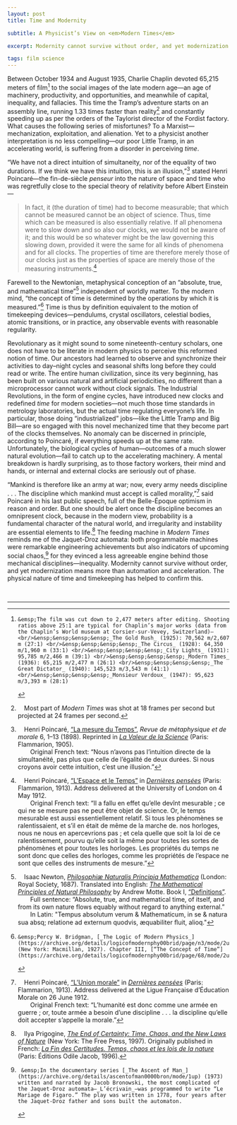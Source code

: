 ```yaml
---
layout: post
title: Time and Modernity

subtitle: A Physicist’s View on <em>Modern Times</em>

excerpt: Modernity cannot survive without order, and yet modernization means more than automation and acceleration. The physical nature of time and timekeeping has helped to confirm this. <br />

tags: film science
---
```


Between October 1934 and August 1935, Charlie Chaplin devoted 65,215 meters of film[^film] to the social images of the late modern age—an age of machinery, productivity, and opportunities, and meanwhile of capital, inequality, and fallacies. This time the Tramp’s adventure starts on an assembly line, running 1.33 times faster than reality[^frames] and constantly speeding up as per the orders of the Taylorist director of the Fordist factory. What causes the following series of misfortunes? To a Marxist—mechanization, exploitation, and alienation. Yet to a physicist another interpretation is no less compelling—our poor Little Tramp, in an accelerating world, is suffering from a disorder in perceiving _time_.

“We have not a direct intuition of simultaneity, nor of the equality of two durations. If we think we have this intuition, this is an illusion,”[^poincare1] stated Henri Poincaré—the fin-de-siècle _penseur_ into the nature of space and time who was regretfully close to the special theory of relativity before Albert Einstein—

> In fact, it (the duration of time) had to become measurable; that which cannot be measured cannot be an object of science. Thus, time which can be measured is also essentially relative. If all phenomena were to slow down and so also our clocks, we would not be aware of it; and this would be so whatever might be the law governing this slowing down, provided it were the same for all kinds of phenomena and for all clocks. The properties of time are therefore merely those of our clocks just as the properties of space are merely those of the measuring instruments.[^poincare2]

Farewell to the Newtonian, metaphysical conception of an “absolute, true, and mathematical time”[^newton] independent of worldly matter. To the modern mind, “the concept of time is determined by the operations by which it is measured.”[^bridgman] Time is thus by definition equivalent to the motion of timekeeping devices—pendulums, crystal oscillators, celestial bodies, atomic transitions, or in practice, any observable events with reasonable regularity. 

Revolutionary as it might sound to some nineteenth-century scholars, one does not have to be literate in modern physics to perceive this reformed notion of time. Our ancestors had learned to observe and synchronize their activities to day–night cycles and seasonal shifts long before they could read or write. The entire human civilization, since its very beginning, has been built on various natural and artificial periodicities, no different than a microprocessor cannot work without clock signals. The Industrial Revolutions, in the form of engine cycles, have introduced new clocks and redefined _time_ for modern societies—not much those time standards in metrology laboratories, but the actual time regulating everyone’s life. In particular, those doing “industrialized” jobs—like the Little Tramp and Big Bill—are so engaged with this novel mechanized time that they become part of the clocks themselves. No anomaly can be discerned in principle, according to Poincaré, if everything speeds up at the same rate. Unfortunately, the biological cycles of human—outcomes of a much slower natural evolution—fail to catch up to the accelerating machinery. A mental breakdown is hardly surprising, as to those factory workers, their mind and hands, or internal and external clocks are seriously out of phase.

“Mankind is therefore like an army at war; now, every army needs discipline . . . The discipline which mankind must accept is called morality,”[^poincare3] said Poincaré in his last public speech, full of the Belle-Époque optimism in reason and order. But one should be alert once the discipline becomes an omnipresent clock, because in the modern view, probability is a fundamental character of the natural world, and irregularity and instability are essential elements to life.[^prigogine] The feeding machine in _Modern Times_ reminds me of the Jaquet-Droz automata: both programmable machines were remarkable engineering achievements but also indicators of upcoming social chaos,[^jaquet-droz] for they evinced a less agreeable engine behind those mechanical disciplines—inequality. Modernity cannot survive without order, and yet modernization means more than automation and acceleration. The physical nature of time and timekeeping has helped to confirm this.  

<br/>

[^film]: 	&emsp;The film was cut down to 2,477 meters after editing. Shooting ratios above 25:1 are typical for Chaplin’s major works (data from the Chaplin’s World museum at Corsier-sur-Vevey, Switzerland)— <br/>&ensp;&ensp;&ensp;&ensp;_The Gold Rush_ (1925): 70,562 m/2,607 m (27:1) <br/>&ensp;&ensp;&ensp;&ensp;_The Circus_ (1928): 64,350 m/1,960 m (33:1) <br/>&ensp;&ensp;&ensp;&ensp;_City Lights_ (1931): 95,785 m/2,466 m (39:1) <br/>&ensp;&ensp;&ensp;&ensp;_Modern Times_ (1936): 65,215 m/2,477 m (26:1) <br/>&ensp;&ensp;&ensp;&ensp;_The Great Dictator_ (1940): 145,523 m/3,543 m (41:1) <br/>&ensp;&ensp;&ensp;&ensp;_Monsieur Verdoux_ (1947): 95,623 m/3,393 m (28:1)


[^frames]: 	&emsp;Most part of _Modern Times_ was shot at 18 frames per second but projected at 24 frames per second.

[^poincare1]: 	&emsp;Henri Poincaré, [“La mesure du Temps”](https://fr.wikisource.org/wiki/La_Valeur_de_la_Science/Chapitre_II._La_mesure_du_temps), _Revue de métaphysique et de morale_ 6, 1–13 (1898). Reprinted in [_La Valeur de la Science_](https://fr.wikisource.org/wiki/La_Valeur_de_la_Science) (Paris: Flammarion, 1905). <br/>&ensp;&ensp;&ensp;&ensp;Original French text: “Nous n’avons pas l’intuition directe de la simultanéité, pas plus que celle de l’égalité de deux durées. Si nous croyons avoir cette intuition, c’est une illusion.”

[^poincare2]: 	&emsp;Henri Poincaré, [“L’Espace et le Temps”](https://fr.wikisource.org/wiki/Derni%C3%A8res_pens%C3%A9es/Chapitre_2) in [_Dernières pensées_](https://fr.wikisource.org/wiki/Derni%C3%A8res_pens%C3%A9es) (Paris: Flammarion, 1913). Address delivered at the University of London on 4 May 1912. <br/>&ensp;&ensp;&ensp;&ensp;Original French text: “Il a fallu en effet qu’elle devînt mesurable ; ce qui ne se mesure pas ne peut être objet de science. Or, le temps mesurable est aussi essentiellement relatif. Si tous les phénomènes se ralentissaient, et s’il en était de même de la marche de. nos horloges, nous ne nous en apercevrions pas ; et cela quelle que soit la loi de ce ralentissement, pourvu qu’elle soit la même pour toutes les sortes de phénomènes et pour toutes les horloges. Les propriétés du temps ne sont donc que celles des horloges, comme les propriétés de l’espace ne sont que celles des instruments de mesure.”

[^poincare3]: 	&emsp;Henri Poincaré, [“L’Union morale”](https://fr.wikisource.org/wiki/Derni%C3%A8res_pens%C3%A9es/Chapitre_9) in [_Dernières pensées_](https://fr.wikisource.org/wiki/Derni%C3%A8res_pens%C3%A9es) (Paris: Flammarion, 1913). Address delivered at the Ligue Française d’Éducation Morale on 26 June 1912.  <br/>&ensp;&ensp;&ensp;&ensp;Original French text: “L’humanité est donc comme une armée en guerre ; or, toute armée a besoin d’une discipline . . . la discipline qu’elle doit accepter s’appelle la morale.”

[^newton]: 	&emsp;Isaac Newton, [_Philosophiæ Naturalis Principia Mathematica_](https://la.wikisource.org/wiki/Philosophiae_Naturalis_Principia_Mathematica) (London: Royal Society, 1687). Translated into English: [_The Mathematical Principles of Natural Philosophy_](https://en.wikisource.org/wiki/The_Mathematical_Principles_of_Natural_Philosophy_(1846)) by Andrew Motte. Book I, [“Definitions”](https://en.wikisource.org/wiki/The_Mathematical_Principles_of_Natural_Philosophy_(1846)/Definitions). <br/>&ensp;&ensp;&ensp;&ensp;Full sentence: “Absolute, true, and mathematical time, of itself, and from its own nature flows equably without regard to anything external.” <br/>&ensp;&ensp;&ensp;&ensp;In Latin: "Tempus absolutum verum & Mathematicum, in se & natura sua absq; relatione ad externum quodvis, æquabiliter ﬂuit, alioq."

[^bridgman]: 	&emsp;Percy W. Bridgman, [_The Logic of Modern Physics_](https://archive.org/details/logicofmodernphy00brid/page/n3/mode/2up) (New York: Macmillan, 1927). Chapter III, [“The Concept of Time”](https://archive.org/details/logicofmodernphy00brid/page/68/mode/2up).

[^prigogine]: 	&emsp;Ilya Prigogine, [_The End of Certainty: Time, Chaos, and the New Laws of Nature_](https://www.simonandschuster.com/books/The-End-of-Certainty/Ilya-Prigogine/9780684837055) (New York: The Free Press, 1997). Originally published in French: [_La Fin des Certitudes. Temps, chaos et les lois de la nature_]((https://www.odilejacob.fr/catalogue/sciences/physique-chimie/fin-des-certitudes_9782738103307.php)) (Paris: Éditions Odile Jacob, 1996).

[^jaquet-droz]: 	&emsp;In the documentary series [_The Ascent of Man_](https://archive.org/details/ascentofman0000bron/mode/1up) (1973) written and narrated by Jacob Bronowski, the most complicated of the Jaquet-Droz automata—_L’écrivain_—was programmed to write “Le Mariage de Figaro.” The play was written in 1778, four years after the Jaquet-Droz father and sons built the automaton.

----

